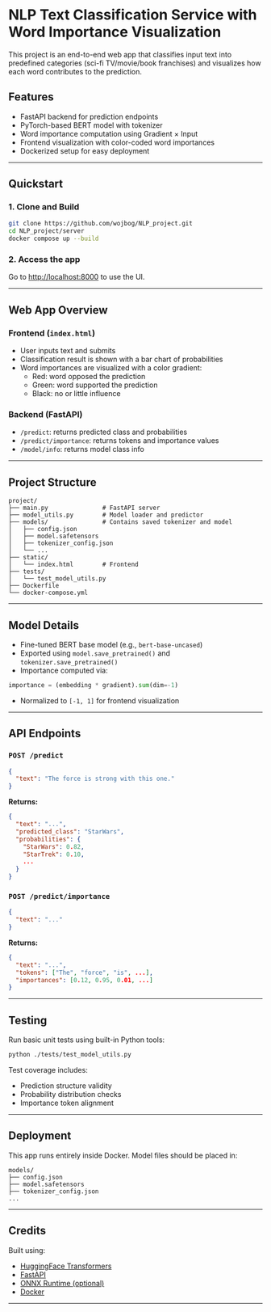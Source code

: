 # NLP Text Classification Service with Word Importance Visualization

This project is an end-to-end web app that classifies input text into predefined categories (sci-fi TV/movie/book franchises) and visualizes how each word contributes to the prediction.

## Features

- FastAPI backend for prediction endpoints
- PyTorch-based BERT model with tokenizer
- Word importance computation using Gradient × Input
- Frontend visualization with color-coded word importances
- Dockerized setup for easy deployment

---

## Quickstart

### 1. Clone and Build

```bash
git clone https://github.com/wojbog/NLP_project.git
cd NLP_project/server
docker compose up --build
```

### 2. Access the app

Go to [http://localhost:8000](http://localhost:8000) to use the UI.

---

## Web App Overview

### Frontend (`index.html`)

- User inputs text and submits
- Classification result is shown with a bar chart of probabilities
- Word importances are visualized with a color gradient:
  - Red: word opposed the prediction
  - Green: word supported the prediction
  - Black: no or little influence

### Backend (FastAPI)

- `/predict`: returns predicted class and probabilities
- `/predict/importance`: returns tokens and importance values
- `/model/info`: returns model class info

---

## Project Structure

```
project/
├── main.py               # FastAPI server
├── model_utils.py        # Model loader and predictor
├── models/               # Contains saved tokenizer and model
│   ├── config.json
│   ├── model.safetensors
│   ├── tokenizer_config.json
│   └── ...
├── static/
│   └── index.html        # Frontend
├── tests/
│   └── test_model_utils.py
├── Dockerfile
└── docker-compose.yml
```

---

## Model Details

- Fine-tuned BERT base model (e.g., `bert-base-uncased`)
- Exported using `model.save_pretrained()` and `tokenizer.save_pretrained()`
- Importance computed via:

```python
importance = (embedding * gradient).sum(dim=-1)
```

- Normalized to `[-1, 1]` for frontend visualization

---

## API Endpoints

### `POST /predict`

```json
{
  "text": "The force is strong with this one."
}
```

**Returns:**

```json
{
  "text": "...",
  "predicted_class": "StarWars",
  "probabilities": {
    "StarWars": 0.82,
    "StarTrek": 0.10,
    ...
  }
}
```

### `POST /predict/importance`

```json
{
  "text": "..."
}
```

**Returns:**

```json
{
  "text": "...",
  "tokens": ["The", "force", "is", ...],
  "importances": [0.12, 0.95, 0.01, ...]
}
```

---

## Testing

Run basic unit tests using built-in Python tools:

```bash
python ./tests/test_model_utils.py
```

Test coverage includes:

- Prediction structure validity
- Probability distribution checks
- Importance token alignment

---

## Deployment

This app runs entirely inside Docker. Model files should be placed in:

```
models/
├── config.json
├── model.safetensors
├── tokenizer_config.json
...
```

---

## Credits

Built using:

- [HuggingFace Transformers](https://huggingface.co/transformers)
- [FastAPI](https://fastapi.tiangolo.com/)
- [ONNX Runtime (optional)](https://onnxruntime.ai/)
- [Docker](https://www.docker.com/)

---

